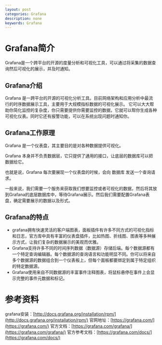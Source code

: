 ```yaml
---
layout: post
categories: Grafana
description: none
keywords: Grafana
---
```

# Grafana简介
Grafana是一个跨平台的开源的度量分析和可视化工具，可以通过将采集的数据查询然后可视化的展示，并及时通知。

## Grafana介绍
Grafana 是一跨平台的开源的可视化分析工具。目前网络架构和应用分析中最流行的时序数据展示工具，主要用于大规模指标数据的可视化展示。
它可以大大帮助你简化监控的复杂度，你只需要提供你需要监控的数据，它就可以帮你生成各种可视化仪表。同时它还有报警功能，可以在系统出现问题时通知你。
## Grafana工作原理
Grafana 是一个仪表盘，其主要目的是对各种数据提供可视化。

Grafana 本身并不负责数据层，它只提供了通用的接口，让底层的数据库可以把数据给它。

也就是说，Grafana 每次要展现一个仪表盘的时候，会向 数据库 发送一个查询请求。

一般来说，我们需要一个服务来获取我们想要监控或者可视化的数据，然后将其放到Grafana的底层数据库中，等待Grafana展示。然后我们需要配置Grafana表盘，确定需要展示的数据以及形式。

## Grafana的特点
- grafana拥有快速灵活的客户端图表，面板插件有许多不同方式的可视化指标和日志，官方库中具有丰富的仪表盘插件，比如热图、折线图、图表等多种展示方式，让我们复杂的数据展示的美观而优雅。
- Grafana支持许多不同的时间序列数据（数据源）存储后端。每个数据源都有一个特定查询编辑器。每个数据源的查询语言和功能明显不同。你可以将来自多个数据源的数据组合到一个仪表板上，但每个面板都要绑定到属于特定组织的特定数据源。
- Grafana使用来自不同数据源的丰富事件注释图表，将鼠标悬停在事件上会显示完整的事件元数据和标记。













# 参考资料

grafana安装：[http://docs.grafana.org/installation/rpm/](http://docs.grafana.org/installation/rpm/)
官网地址：[https://grafana.com/](https://grafana.com/)
官方文档：[https://grafana.com/grafana/](https://grafana.com/grafana/)
官方参考文档：[https://grafana.com/docs/](https://grafana.com/docs/)
